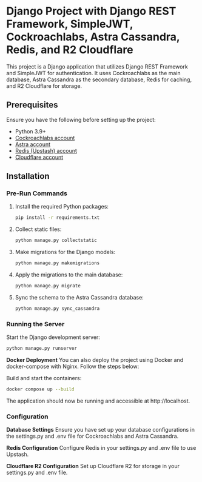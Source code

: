 # Django Project with Django REST Framework, SimpleJWT, Cockroachlabs, Astra Cassandra, Redis, and R2 Cloudflare

This project is a Django application that utilizes Django REST Framework and SimpleJWT for authentication. It uses Cockroachlabs as the main database, Astra Cassandra as the secondary database, Redis for caching, and R2 Cloudflare for storage.

## Prerequisites

Ensure you have the following before setting up the project:

- Python 3.9+
- [Cockroachlabs account](https://www.cockroachlabs.com/get-started-cockroachdb/)
- [Astra account](https://astra.datastax.com/register)
- [Redis (Upstash) account](https://upstash.com/)
- [Cloudflare account](https://dash.cloudflare.com/sign-up)

## Installation

### Pre-Run Commands

1. Install the required Python packages:

   ```bash
   pip install -r requirements.txt
   ```

2. Collect static files:

   ```bash
   python manage.py collectstatic
   ```

3. Make migrations for the Django models:

   ```bash
   python manage.py makemigrations
   ```

4. Apply the migrations to the main database:

   ```bash
   python manage.py migrate
   ```

5. Sync the schema to the Astra Cassandra database:
   ```bash
   python manage.py sync_cassandra
   ```

### Running the Server

Start the Django development server:

```bash
python manage.py runserver
```

**Docker Deployment**
You can also deploy the project using Docker and docker-compose with Nginx. Follow the steps below:

Build and start the containers:

```bash
docker compose up --build
```

The application should now be running and accessible at http://localhost.

### Configuration

**Database Settings**
Ensure you have set up your database configurations in the settings.py and .env file for Cockroachlabs and Astra Cassandra.

**Redis Configuration**
Configure Redis in your settings.py and .env file to use Upstash.

**Cloudflare R2 Configuration**
Set up Cloudflare R2 for storage in your settings.py and .env file.
